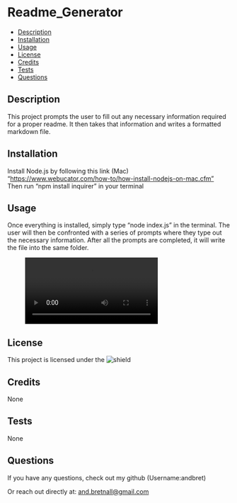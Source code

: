 # Readme_Generator

  * [Description](#description)
  * [Installation](#installation)
  * [Usage](#usage)
  * [License](#license)
  * [Credits](#credits)
  * [Tests](#tests)
  * [Questions](#questions)

  
  ## Description

  This project prompts the user to fill out any necessary information required for a proper readme. It then takes that information and writes a formatted markdown file.

  ## Installation

  Install Node.js by following this link (Mac) “https://www.webucator.com/how-to/how-install-nodejs-on-mac.cfm” Then run “npm install inquirer” in your terminal 

  ## Usage

  Once everything is installed, simply type “node index.js” in the terminal. The user will then be confronted with a series of prompts where they type out the necessary information. After all the prompts are completed, it will write the file into the same folder. 

<figure class="video_container">
  <video width="auto" height="auto" controls="true" allowfullscreen="true">
    <source src="demo.mp4" type="video/mp4">
  </video>
</figure>

  ## License

  This project is licensed under the ![shield](https://img.shields.io/static/v1?label=License&message=MIT&color=green)
  

  ## Credits

  None

  ## Tests

  None

  ## Questions

  If you have any questions, check out my github (Username:andbret)

  Or reach out directly at: and.bretnall@gmail.com